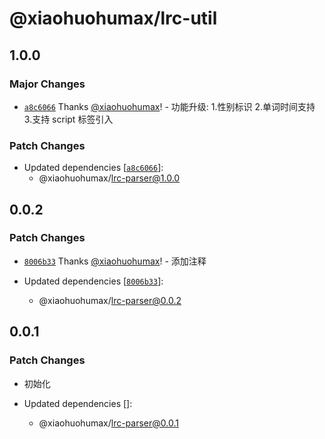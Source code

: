 # @xiaohuohumax/lrc-util

## 1.0.0

### Major Changes

- [`a8c6066`](https://github.com/xiaohuohumax/LrcFile-Analysis/commit/a8c606655af7bcc6c774ac6fc7ee06f6c2b7b366) Thanks [@xiaohuohumax](https://github.com/xiaohuohumax)! - 功能升级: 1.性别标识 2.单词时间支持 3.支持 script 标签引入

### Patch Changes

- Updated dependencies [[`a8c6066`](https://github.com/xiaohuohumax/LrcFile-Analysis/commit/a8c606655af7bcc6c774ac6fc7ee06f6c2b7b366)]:
  - @xiaohuohumax/lrc-parser@1.0.0

## 0.0.2

### Patch Changes

- [`8006b33`](https://github.com/xiaohuohumax/LrcFile-Analysis/commit/8006b33edd90603b0e1207bfdfd9cfddfb9f69f5) Thanks [@xiaohuohumax](https://github.com/xiaohuohumax)! - 添加注释

- Updated dependencies [[`8006b33`](https://github.com/xiaohuohumax/LrcFile-Analysis/commit/8006b33edd90603b0e1207bfdfd9cfddfb9f69f5)]:
  - @xiaohuohumax/lrc-parser@0.0.2

## 0.0.1

### Patch Changes

- 初始化

- Updated dependencies []:
  - @xiaohuohumax/lrc-parser@0.0.1
